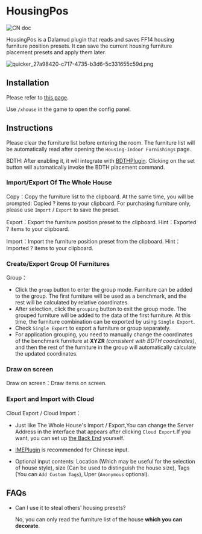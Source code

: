 # HousingPos
![CN doc](https://img.shields.io/badge/doc-%E4%B8%AD%E6%96%87-brightgreen)

HousingPos is a Dalamud plugin that reads and saves FF14 housing furniture position presets. It can save the current housing furniture placement presets and apply them later.

![quicker_27a98420-c717-4735-b3d6-5c331655c59d.png](https://i.loli.net/2021/01/18/GS6HkexFmKjJn5v.png)

## Installation

Please refer to [this page](https://github.com/Bluefissure/DalamudPlugins/tree/Bluefissure).

Use `/xhouse` in the game to open the config panel.

## Instructions

Please clear the furniture list before entering the room. The furniture list will be automatically read after opening the `Housing-Indoor Furnishings` page.

BDTH: After enabling it, it will integrate with [BDTHPlugin](https://github.com/LeonBlade/BDTHPlugin). Clicking on the set button will automatically invoke the BDTH placement command.

### Import/Export Of The Whole House

Copy：Copy the furniture list to the clipboard. At the same time, you will be prompted: Copied ? items to your clipboard. For purchasing furniture only, please use `Import` / `Export` to save the preset.

Export：Export the furniture position preset to the clipboard. Hint：Exported ? items to your clipboard.

Import：Import the furniture position preset from the clipboard. Hint：Imported ? items to your clipboard.  

### Create/Export Group Of Furnitures

Group：
- Click the `group` button to enter the group mode. Furniture can be added to the group. The first furniture will be used as a benchmark, and the rest will be calculated by relative coordinates.    
- After selection, click the `grouping` button to exit the group mode. The grouped furniture will be added to the data of the first furniture. At this time, the furniture combination can be exported by using `Single Export`.
- Check `Single Export` to export a furniture or group separately.  
- For application grouping, you need to manually change the coordinates of the benchmark furniture at **XYZR** *(consistent with BDTH coordinates)*, and then the rest of the furniture in the group will automatically calculate the updated coordinates.  
### Draw on screen

Draw on screen：Draw items on screen.  

### Export and Import with Cloud

Cloud Export / Cloud Import：
- Just like The Whole House's Import / Export,You can change the Server Address in the interface that appears after clicking `Cloud Export`.If you want, you can set up [the Back End](https://github.com/lclichen/BackendForHousingPos) yourself.

- [IMEPlugin](https://github.com/Bluefissure/IMEPlugin) is recommended for Chinese input.

- Optional input contents: Location (Which may be useful for the selection of house style), size (Can be used to distinguish the house size), Tags (You can `Add Custom Tags`), Uper (`Anonymous` optional).

## FAQs

- Can I use it to steal others' housing presets?

  No, you can only read the furniture list of the house **which you can decorate**.
